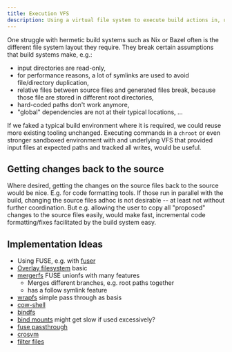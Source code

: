 ```yaml
---
title: Execution VFS
description: Using a virtual file system to execute build actions in, unlocks many interesting features.
---
```


One struggle with hermetic build systems such as Nix or Bazel often is the different file system layout
they require. They break certain assumptions that build systems make, e.g.:

- input directories are read-only,
- for performance reasons, a lot of symlinks are used to avoid file/directory duplication,
- relative files between source files and generated files break, because those file are stored in 
  different root directories,
- hard-coded paths don't work anymore,
- "global" dependencies are not at their typical locations, ...

If we faked a typical build environment where it is required, we could reuse more existing tooling
unchanged. Executing commands in a `chroot` or even stronger sandboxed environment with
and underlying VFS that provided input files at expected paths and tracked all writes, would be
useful.

## Getting changes back to the source

Where desired, getting the changes on the source files back to the source would be nice. E.g.
for code formatting tools. If those run in parallel with the build, changing the source files
adhoc is not desirable -- at least not without further coordination. But e.g. allowing
the user to copy all "proposed" changes to the source files easily, would make fast, incremental
code formatting/fixes facilitated by the build system easy.

## Implementation Ideas

- Using FUSE, e.g. with [fuser](https://github.com/cberner/fuser)
- [Overlay filesystem](https://wiki.archlinux.org/title/Overlay_filesystem) basic
- [mergerfs](https://github.com/trapexit/mergerfs) FUSE unionfs with many features
  - Merges different branches, e.g. root paths together
  - has a follow symlink feature
- [wrapfs](https://wrapfs.filesystems.org/) simple pass through as basis
- [cow-shell](https://manpages.ubuntu.com/manpages/noble/man1/cow-shell.1.html)
- [bindfs](https://github.com/mpartel/bindfs)
- [bind mounts](https://unix.stackexchange.com/questions/507420/mounting-is-slow-after-4000-mounts) might get
  slow if used excessively?
- [fuse passthrough](https://docs.rs/fuse-backend-rs/latest/fuse_backend_rs/passthrough/index.html)
- [crosvm](https://crosvm.dev/book/)
- [filter files](https://github.com/gburca/rofs-filtered?tab=readme-ov-file)
